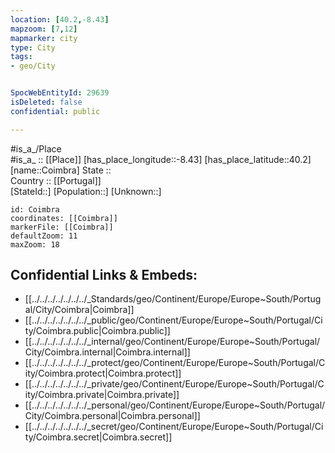 ```yaml
---
location: [40.2,-8.43] 
mapzoom: [7,12] 
mapmarker: city 
type: City
tags:
- geo/City


SpocWebEntityId: 29639
isDeleted: false
confidential: public

---
```

#is_a_/Place  
#is_a_ :: [[Place]] 
[has_place_longitude::-8.43] 
[has_place_latitude::40.2] 
[name::Coimbra] 
State ::  
Country :: [[Portugal]]  
[StateId::] 
[Population::] 
[Unknown::] 


```leaflet
id: Coimbra
coordinates: [[Coimbra]] 
markerFile: [[Coimbra]] 
defaultZoom: 11 
maxZoom: 18
```


## Confidential Links & Embeds: 
- [[../../../../../../../_Standards/geo/Continent/Europe/Europe~South/Portugal/City/Coimbra|Coimbra]] 
- [[../../../../../../../_public/geo/Continent/Europe/Europe~South/Portugal/City/Coimbra.public|Coimbra.public]] 
- [[../../../../../../../_internal/geo/Continent/Europe/Europe~South/Portugal/City/Coimbra.internal|Coimbra.internal]] 
- [[../../../../../../../_protect/geo/Continent/Europe/Europe~South/Portugal/City/Coimbra.protect|Coimbra.protect]] 
- [[../../../../../../../_private/geo/Continent/Europe/Europe~South/Portugal/City/Coimbra.private|Coimbra.private]] 
- [[../../../../../../../_personal/geo/Continent/Europe/Europe~South/Portugal/City/Coimbra.personal|Coimbra.personal]] 
- [[../../../../../../../_secret/geo/Continent/Europe/Europe~South/Portugal/City/Coimbra.secret|Coimbra.secret]] 
